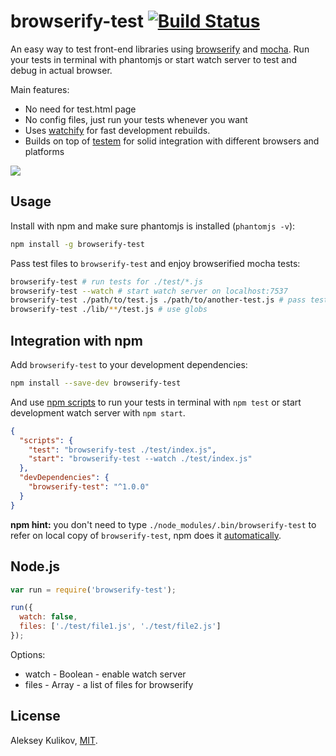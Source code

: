 
# browserify-test [![Build Status](https://travis-ci.org/alekseykulikov/browserify-test.png?branch=master)](https://travis-ci.org/alekseykulikov/browserify-test)

  An easy way to test front-end libraries using [browserify](http://browserify.org) and [mocha](https://github.com/mochajs/mocha).
  Run your tests in terminal with phantomjs or start watch server to test and debug in actual browser.

  Main features:

  * No need for test.html page
  * No config files, just run your tests whenever you want
  * Uses [watchify](https://github.com/substack/watchify) for fast development rebuilds.
  * Builds on top of [testem](https://github.com/airportyh/testem) for solid integration with different browsers and platforms

![](https://dl.dropboxusercontent.com/u/1682963/browserify-test.gif)

## Usage

  Install with npm and make sure phantomjs is installed (`phantomjs -v`):

```bash
npm install -g browserify-test
```

  Pass test files to `browserify-test` and enjoy browserified mocha tests:

```bash
browserify-test # run tests for ./test/*.js
browserify-test --watch # start watch server on localhost:7537
browserify-test ./path/to/test.js ./path/to/another-test.js # pass test files as arguments
browserify-test ./lib/**/test.js # use globs
```

## Integration with npm

  Add `browserify-test` to your development dependencies:

```bash
npm install --save-dev browserify-test
```

  And use [npm scripts](https://www.npmjs.org/doc/misc/npm-scripts.html)
  to run your tests in terminal with `npm test` or start development watch server with `npm start`.


```json
{
  "scripts": {
    "test": "browserify-test ./test/index.js",
    "start": "browserify-test --watch ./test/index.js"
  },
  "devDependencies": {
    "browserify-test": "^1.0.0"
  }
}
```

  **npm hint:** you don't need to type `./node_modules/.bin/browserify-test` to refer on local copy of `browserify-test`,
  npm does it [automatically](https://www.npmjs.org/doc/files/npm-folders.html#executables).

## Node.js

```js
var run = require('browserify-test');

run({
  watch: false,
  files: ['./test/file1.js', './test/file2.js']
});
```

  Options:

  * watch - Boolean - enable watch server
  * files - Array - a list of files for browserify

## License

  Aleksey Kulikov, [MIT](http://alekseykulikov.mit-license.org/).
